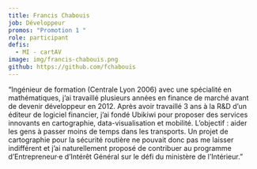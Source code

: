 ```yaml
---
title: Francis Chabouis
job: Développeur
promos: "Promotion 1 "
role: participant
defis:
  - MI - cartAV
image: img/francis-chabouis.png
github: https://github.com/fchabouis
---
```

“Ingénieur de formation (Centrale Lyon 2006) avec une spécialité en mathématiques, j’ai travaillé plusieurs années en finance de marché avant de devenir développeur en 2012. Après avoir travaillé 3 ans à la R&D d’un éditeur de logiciel financier, j’ai fondé Ubikiwi pour proposer des services innovants en cartographie, data-visualisation et mobilité. L’objectif : aider les gens à passer moins de temps dans les transports. Un projet de cartographie pour la sécurité routière ne pouvait donc pas me laisser indifférent et j’ai naturellement proposé de contribuer au programme d’Entrepreneur·e d’Intérêt Général sur le défi du ministère de l’Intérieur.”